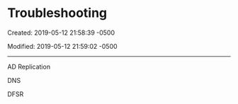 # Troubleshooting

Created: 2019-05-12 21:58:39 -0500

Modified: 2019-05-12 21:59:02 -0500

---

AD Replication

DNS

DFSR
